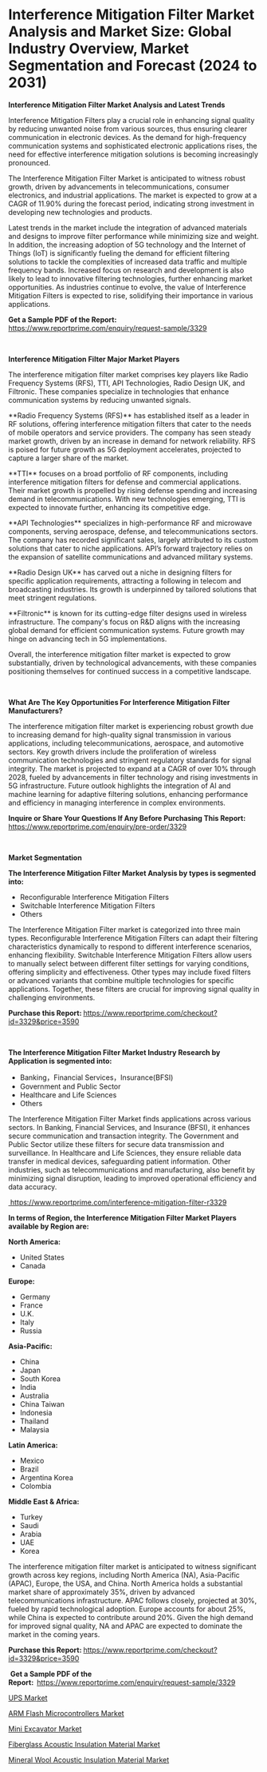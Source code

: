 <p><h1>Interference Mitigation Filter Market Analysis and Market Size: Global Industry Overview, Market Segmentation and Forecast (2024 to 2031)</h1></p><p><strong>Interference Mitigation Filter Market Analysis and Latest Trends</strong></p>
<p><p>Interference Mitigation Filters play a crucial role in enhancing signal quality by reducing unwanted noise from various sources, thus ensuring clearer communication in electronic devices. As the demand for high-frequency communication systems and sophisticated electronic applications rises, the need for effective interference mitigation solutions is becoming increasingly pronounced. </p><p>The Interference Mitigation Filter Market is anticipated to witness robust growth, driven by advancements in telecommunications, consumer electronics, and industrial applications. The market is expected to grow at a CAGR of 11.90% during the forecast period, indicating strong investment in developing new technologies and products. </p><p>Latest trends in the market include the integration of advanced materials and designs to improve filter performance while minimizing size and weight. In addition, the increasing adoption of 5G technology and the Internet of Things (IoT) is significantly fueling the demand for efficient filtering solutions to tackle the complexities of increased data traffic and multiple frequency bands. Increased focus on research and development is also likely to lead to innovative filtering technologies, further enhancing market opportunities. As industries continue to evolve, the value of Interference Mitigation Filters is expected to rise, solidifying their importance in various applications.</p></p>
<p><strong>Get a Sample PDF of the Report:&nbsp;</strong> <a href="https://www.reportprime.com/enquiry/request-sample/3329">https://www.reportprime.com/enquiry/request-sample/3329</a></p>
<p>&nbsp;</p>
<p><strong>Interference Mitigation Filter Major Market Players</strong></p>
<p><p>The interference mitigation filter market comprises key players like Radio Frequency Systems (RFS), TTI, API Technologies, Radio Design UK, and Filtronic. These companies specialize in technologies that enhance communication systems by reducing unwanted signals.</p><p>**Radio Frequency Systems (RFS)** has established itself as a leader in RF solutions, offering interference mitigation filters that cater to the needs of mobile operators and service providers. The company has seen steady market growth, driven by an increase in demand for network reliability. RFS is poised for future growth as 5G deployment accelerates, projected to capture a larger share of the market.</p><p>**TTI** focuses on a broad portfolio of RF components, including interference mitigation filters for defense and commercial applications. Their market growth is propelled by rising defense spending and increasing demand in telecommunications. With new technologies emerging, TTI is expected to innovate further, enhancing its competitive edge.</p><p>**API Technologies** specializes in high-performance RF and microwave components, serving aerospace, defense, and telecommunications sectors. The company has recorded significant sales, largely attributed to its custom solutions that cater to niche applications. API’s forward trajectory relies on the expansion of satellite communications and advanced military systems.</p><p>**Radio Design UK** has carved out a niche in designing filters for specific application requirements, attracting a following in telecom and broadcasting industries. Its growth is underpinned by tailored solutions that meet stringent regulations. </p><p>**Filtronic** is known for its cutting-edge filter designs used in wireless infrastructure. The company's focus on R&D aligns with the increasing global demand for efficient communication systems. Future growth may hinge on advancing tech in 5G implementations.</p><p>Overall, the interference mitigation filter market is expected to grow substantially, driven by technological advancements, with these companies positioning themselves for continued success in a competitive landscape.</p></p>
<p>&nbsp;</p>
<p><strong>What Are The Key Opportunities For Interference Mitigation Filter Manufacturers?</strong></p>
<p><p>The interference mitigation filter market is experiencing robust growth due to increasing demand for high-quality signal transmission in various applications, including telecommunications, aerospace, and automotive sectors. Key growth drivers include the proliferation of wireless communication technologies and stringent regulatory standards for signal integrity. The market is projected to expand at a CAGR of over 10% through 2028, fueled by advancements in filter technology and rising investments in 5G infrastructure. Future outlook highlights the integration of AI and machine learning for adaptive filtering solutions, enhancing performance and efficiency in managing interference in complex environments.</p></p>
<p><strong>Inquire or Share Your Questions If Any Before Purchasing This Report:</strong> <a href="https://www.reportprime.com/enquiry/pre-order/3329">https://www.reportprime.com/enquiry/pre-order/3329</a></p>
<p>&nbsp;</p>
<p><strong>Market Segmentation</strong></p>
<p><strong>The Interference Mitigation Filter Market Analysis by types is segmented into:</strong></p>
<p><ul><li>Reconfigurable Interference Mitigation Filters</li><li>Switchable Interference Mitigation Filters</li><li>Others</li></ul></p>
<p><p>The Interference Mitigation Filter market is categorized into three main types. Reconfigurable Interference Mitigation Filters can adapt their filtering characteristics dynamically to respond to different interference scenarios, enhancing flexibility. Switchable Interference Mitigation Filters allow users to manually select between different filter settings for varying conditions, offering simplicity and effectiveness. Other types may include fixed filters or advanced variants that combine multiple technologies for specific applications. Together, these filters are crucial for improving signal quality in challenging environments.</p></p>
<p><strong>Purchase this Report:&nbsp;</strong><a href="https://www.reportprime.com/checkout?id=3329&price=3590">https://www.reportprime.com/checkout?id=3329&price=3590</a></p>
<p>&nbsp;</p>
<p><strong>The Interference Mitigation Filter Market Industry Research by Application is segmented into:</strong></p>
<p><ul><li>Banking，Financial Services，Insurance(BFSI)</li><li>Government and Public Sector</li><li>Healthcare and Life Sciences</li><li>Others</li></ul></p>
<p><p>The Interference Mitigation Filter Market finds applications across various sectors. In Banking, Financial Services, and Insurance (BFSI), it enhances secure communication and transaction integrity. The Government and Public Sector utilize these filters for secure data transmission and surveillance. In Healthcare and Life Sciences, they ensure reliable data transfer in medical devices, safeguarding patient information. Other industries, such as telecommunications and manufacturing, also benefit by minimizing signal disruption, leading to improved operational efficiency and data accuracy.</p></p>
<p><a href="https://www.reportprime.com/interference-mitigation-filter-r3329">&nbsp;https://www.reportprime.com/interference-mitigation-filter-r3329</a></p>
<p><strong>In terms of Region, the Interference Mitigation Filter Market Players available by Region are:</strong></p>
<p>
    <p> <strong> North America: </strong>
        <ul>
            <li>United States</li>
            <li>Canada</li>
        </ul>
        </p> 
    <p> <strong> Europe: </strong>
        <ul>
            <li>Germany</li>
            <li>France</li>
            <li>U.K.</li>
            <li>Italy</li>
            <li>Russia</li>
        </ul>
        </p> 
    <p> <strong> Asia-Pacific: </strong>
        <ul>
            <li>China</li>
            <li>Japan</li>
            <li>South Korea</li>
            <li>India</li>
            <li>Australia</li>
            <li>China Taiwan</li>
            <li>Indonesia</li>
            <li>Thailand</li>
            <li>Malaysia</li>
        </ul>
        </p> 
    <p> <strong> Latin America: </strong>
        <ul>
            <li>Mexico</li>
            <li>Brazil</li>
            <li>Argentina Korea</li>
            <li>Colombia</li>
        </ul>
        </p> 
    <p> <strong> Middle East & Africa: </strong>
        <ul>
            <li>Turkey</li>
            <li>Saudi</li>
            <li>Arabia</li>
            <li>UAE</li>
            <li>Korea</li>
        </ul>
    </p>
    </p>
<p><p>The interference mitigation filter market is anticipated to witness significant growth across key regions, including North America (NA), Asia-Pacific (APAC), Europe, the USA, and China. North America holds a substantial market share of approximately 35%, driven by advanced telecommunications infrastructure. APAC follows closely, projected at 30%, fueled by rapid technological adoption. Europe accounts for about 25%, while China is expected to contribute around 20%. Given the high demand for improved signal quality, NA and APAC are expected to dominate the market in the coming years.</p></p>
<p><strong>Purchase this Report: </strong><a href="https://www.reportprime.com/checkout?id=3329&price=3590">https://www.reportprime.com/checkout?id=3329&price=3590</a></p>
<p>&nbsp;<strong>Get a Sample PDF of the Report:&nbsp;&nbsp;</strong><a href="https://www.reportprime.com/enquiry/request-sample/3329">https://www.reportprime.com/enquiry/request-sample/3329</a></p>
<p><strong></strong></p>
<p><p><a href="https://www.linkedin.com/pulse/ups-market-size-share-analysis-growth-trends-forecasts-2024-ykonf?trackingId=gcd6qfReQaqr%2BaTDt1TMpg%3D%3D">UPS Market</a></p><p><a href="https://github.com/MarciaRunte/Market-Research-Report-List-1/blob/main/arm-flash-microcontrollers-market.md">ARM Flash Microcontrollers Market</a></p><p><a href="https://www.linkedin.com/pulse/global-mini-excavator-market-trends-analysis-future-growth-vps8f?trackingId=GSQ%2BBgRjSDSf9trISS3M3Q%3D%3D">Mini Excavator Market</a></p><p><a href="https://issuu.com/reportprime-2/docs/fiberglass-acoustic-insulation-mate_1c518a127beb13">Fiberglass Acoustic Insulation Material Market</a></p><p><a href="https://issuu.com/reportprime-2/docs/mineral-wool-acoustic-insulation-ma_948b5c966dff74">Mineral Wool Acoustic Insulation Material Market</a></p></p>